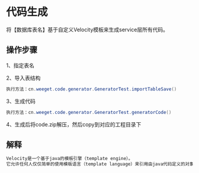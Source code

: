 # 代码生成
将【数据库表名】基于自定义Velocity模板来生成service层所有代码。

## 操作步骤
1、指定表名

2、导入表结构
```java
执行方法：cn.weeget.code.generator.GeneratorTest.importTableSave()
```
3、生成代码
```java
执行方法：cn.weeget.code.generator.GeneratorTest.generatorCode()
```
4、生成后将code.zip解压，然后copy到对应的工程目录下


## 解释
```html
Velocity是一个基于java的模板引擎（template engine）。
它允许任何人仅仅简单的使用模板语言（template language）来引用由java代码定义的对象。
```
